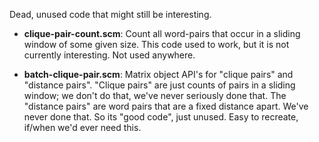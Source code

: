 Dead, unused code that might still be interesting.

* __clique-pair-count.scm__: Count all word-pairs that occur in a
    sliding window of some given size. This code used to work, but
    it is not currently interesting. Not used anywhere.

* __batch-clique-pair.scm__: Matrix object API's for "clique pairs" and
    "distance pairs". "Clique pairs" are just counts of pairs in a
    sliding window; we don't do that, we've never seriously done that.
    The "distance pairs" are word pairs that are a fixed distance apart.
    We've never done that.  So its "good code", just unused. Easy to
    recreate, if/when we'd ever need this.
